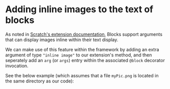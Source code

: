 # Adding inline images to the text of blocks

As noted in [Scratch's extension documentation](https://github.com/scratchfoundation/scratch-vm/blob/develop/docs/extensions.md#adding-an-inline-image), Blocks support arguments that can display images inline within their text display.

We can make use of this feature within the framework by adding an extra argument of type `"inline image"` to our extension's method, and then seperately add an `arg` (or `args`) entry within the associated `@block` decorator invocation.

See the below example (which assumes that a file `myPic.png` is located in the same directory as our code):

[](./index.ts?export=x)